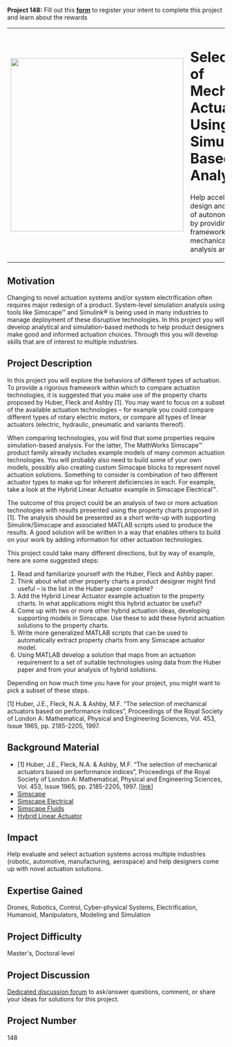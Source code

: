 **Project 148:** Fill out this <strong>[form](https://forms.office.com/Pages/ResponsePage.aspx?id=ETrdmUhDaESb3eUHKx3B5lOTzSa_A6lPqq2LJKzvpM5UMTBZRkc4UTRETjFERVRDWllQRE40OUFSQS4u)</strong> to  register your intent to complete this project and learn about the rewards

<table>
<td><img src="/images/actuator.png"  width=400 /></td>
<td><p><h1>Selection of Mechanical Actuators Using Simulation-Based Analysis</h1></p>
<p>Help accelerate the design and development of autonomous systems by providing a framework for mechanical actuators analysis and selection.</p>
</table>

## Motivation

Changing to novel actuation systems and/or system electrification often requires major redesign of a product. System-level simulation analysis using tools like Simscape&trade; and Simulink&reg; is being used in many industries to manage deployment of these disruptive technologies. In this project you will develop analytical and simulation-based methods to help product designers make good and informed actuation choices. Through this you will develop skills that are of interest to multiple industries.

## Project Description

In this project you will explore the behaviors of different types of actuation. To provide a rigorous framework within which to compare actuation technologies, it is suggested that you make use of the property charts proposed by Huber, Fleck and Ashby [1]. You may want to focus on a subset of the available actuation technologies – for example you could compare different types of rotary electric motors, or compare all types of linear actuators (electric, hydraulic, pneumatic and variants thereof).


When comparing technologies, you will find that some properties require simulation-based analysis. For the latter, The MathWorks Simscape&trade; product family already includes example models of many common actuation technologies. You will probably also need to build some of your own models, possibly also creating custom Simscape blocks to represent novel actuation solutions. Something to consider is combination of two different actuator types to make up for inherent deficiencies in each. For example, take a look at the Hybrid Linear Actuator example in Simscape Electrical&trade;. 


The outcome of this project could be an analysis of two or more actuation technologies with results presented using the property charts proposed in [1]. The analysis should be presented as a short write-up with supporting Simulink/Simscape and associated MATLAB scripts used to produce the results. A good solution will be written in a way that enables others to build on your work by adding information for other actuation technologies.


This project could take many different directions, but by way of example, here are some suggested steps:

1.	Read and familiarize yourself with the Huber, Fleck and Ashby paper.
2.	Think about what other property charts a product designer might find useful – is the list in the Huber paper complete?
3.	Add the Hybrid Linear Actuator example actuation to the property charts. In what applications might this hybrid actuator be useful?
4.	Come up with two or more other hybrid actuation ideas, developing supporting models in Simscape. Use these to add these hybrid actuation solutions to the property charts.
5.	Write more generalized MATLAB scripts that can be used to automatically extract property charts from any Simscape actuator model.
6.	Using MATLAB develop a solution that maps from an actuation requirement to a set of suitable technologies using data from the Huber paper and from your analysis of hybrid solutions.


Depending on how much time you have for your project, you might want to pick a subset of these steps.


[1] Huber, J.E., Fleck, N.A. &amp; Ashby, M.F. “The selection of mechanical actuators based on performance indices”, Proceedings of the Royal Society of London A&#58; Mathematical, Physical and Engineering Sciences, Vol. 453, Issue 1965, pp. 2185-2205, 1997.

## Background Material

- [1] Huber, J.E., Fleck, N.A. &amp; Ashby, M.F. “The selection of mechanical actuators based on performance indices”, Proceedings of the Royal Society of London A&#58; Mathematical, Physical and Engineering Sciences, Vol. 453, Issue 1965, pp. 2185-2205, 1997. [[link](https://royalsocietypublishing.org/doi/10.1098/rspa.1997.0117)]
- [Simscape](https://www.mathworks.com/products/simscape.html#ssfam)
- [Simscape Electrical](https://www.mathworks.com/help/physmod/sps/index.html?s_tid=CRUX_lftnav)
- [Simscape Fluids](https://www.mathworks.com/help/physmod/sps/index.html?s_tid=CRUX_lftnav)
- [Hybrid Linear Actuator](https:\www.mathworks.com\help\physmod\sps\ug\hybrid-linear-actuator.html) 

## Impact

Help evaluate and select actuation systems across multiple industries (robotic, automotive, manufacturing, aerospace) and help designers come up with novel actuation solutions.

## Expertise Gained

Drones, Robotics, Control, Cyber-physical Systems, Electrification, Humanoid, Manipulators, Modeling and Simulation

## Project Difficulty

Master's, Doctoral level

## Project Discussion

[Dedicated discussion forum](https://github.com/mathworks/MathWorks-Excellence-in-Innovation/discussions/14) to ask/answer questions, comment, or share your ideas for solutions for this project.

## Project Number

148

